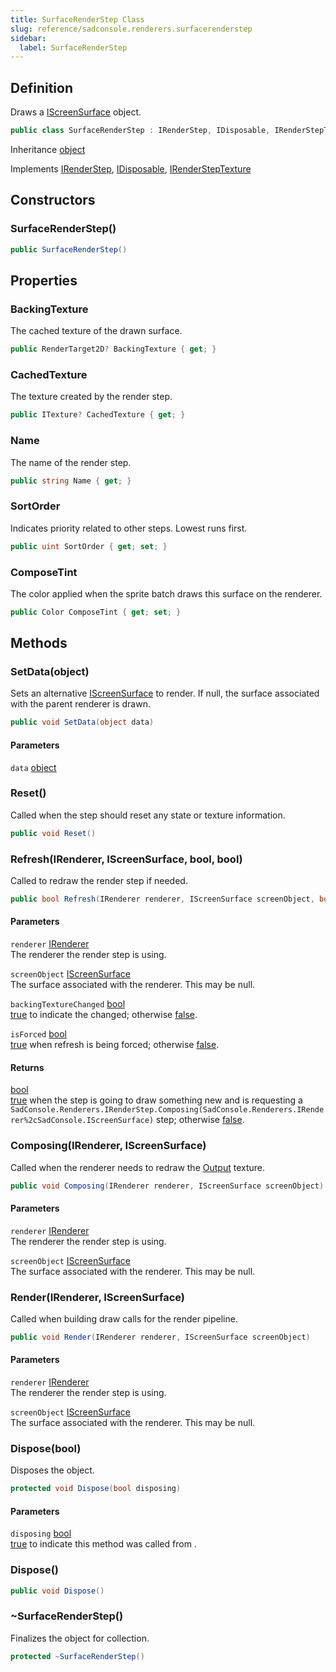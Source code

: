 ```yaml
---
title: SurfaceRenderStep Class
slug: reference/sadconsole.renderers.surfacerenderstep
sidebar:
  label: SurfaceRenderStep
---
```

## Definition

Draws a [IScreenSurface](../sadconsole.iscreensurface/) object.

```csharp title="C#"
public class SurfaceRenderStep : IRenderStep, IDisposable, IRenderStepTexture
```

Inheritance [object](https://learn.microsoft.com/dotnet/api/system.object/)

Implements [IRenderStep](../sadconsole.renderers.irenderstep/), [IDisposable](https://learn.microsoft.com/dotnet/api/system.idisposable/), [IRenderStepTexture](../sadconsole.renderers.irendersteptexture/)

## Constructors

### SurfaceRenderStep()

```csharp title="C#"
public SurfaceRenderStep()
```


## Properties

### BackingTexture

The cached texture of the drawn surface.

```csharp title="C#"
public RenderTarget2D? BackingTexture { get; }
```

### CachedTexture

The texture created by the render step.

```csharp title="C#"
public ITexture? CachedTexture { get; }
```

### Name

The name of the render step.

```csharp title="C#"
public string Name { get; }
```

### SortOrder

Indicates priority related to other steps. Lowest runs first.

```csharp title="C#"
public uint SortOrder { get; set; }
```

### ComposeTint

The color applied when the sprite batch draws this surface on the renderer.

```csharp title="C#"
public Color ComposeTint { get; set; }
```

## Methods

### SetData(object)

Sets an alternative [IScreenSurface](../sadconsole.iscreensurface/) to render. If null, the surface associated with the parent renderer is drawn.

```csharp title="C#"
public void SetData(object data)
```

#### Parameters

`data` [object](https://learn.microsoft.com/dotnet/api/system.object/)  


### Reset()

Called when the step should reset any state or texture information.

```csharp title="C#"
public void Reset()
```


### Refresh(IRenderer, IScreenSurface, bool, bool)

Called to redraw the render step if needed.

```csharp title="C#"
public bool Refresh(IRenderer renderer, IScreenSurface screenObject, bool backingTextureChanged, bool isForced)
```

#### Parameters

`renderer` [IRenderer](../sadconsole.renderers.irenderer/)  
The renderer the render step is using.

`screenObject` [IScreenSurface](../sadconsole.iscreensurface/)  
The surface associated with the renderer. This may be null.

`backingTextureChanged` [bool](https://learn.microsoft.com/dotnet/api/system.boolean/)  
<a href="https://learn.microsoft.com/dotnet/csharp/language-reference/builtin-types/bool">true</a> to indicate the <xref href="SadConsole.Renderers.IRenderer.Output" data-throw-if-not-resolved="false"></xref> changed; otherwise <a href="https://learn.microsoft.com/dotnet/csharp/language-reference/builtin-types/bool">false</a>.

`isForced` [bool](https://learn.microsoft.com/dotnet/api/system.boolean/)  
<a href="https://learn.microsoft.com/dotnet/csharp/language-reference/builtin-types/bool">true</a> when refresh is being forced; otherwise <a href="https://learn.microsoft.com/dotnet/csharp/language-reference/builtin-types/bool">false</a>.

#### Returns

[bool](https://learn.microsoft.com/dotnet/api/system.boolean/)  
<a href="https://learn.microsoft.com/dotnet/csharp/language-reference/builtin-types/bool">true</a> when the step is going to draw something new and is requesting a `SadConsole.Renderers.IRenderStep.Composing(SadConsole.Renderers.IRenderer%2cSadConsole.IScreenSurface)` step; otherwise <a href="https://learn.microsoft.com/dotnet/csharp/language-reference/builtin-types/bool">false</a>.

### Composing(IRenderer, IScreenSurface)

Called when the renderer needs to redraw the [Output](../sadconsole.renderers.irenderer/#output/) texture.

```csharp title="C#"
public void Composing(IRenderer renderer, IScreenSurface screenObject)
```

#### Parameters

`renderer` [IRenderer](../sadconsole.renderers.irenderer/)  
The renderer the render step is using.

`screenObject` [IScreenSurface](../sadconsole.iscreensurface/)  
The surface associated with the renderer. This may be null.


### Render(IRenderer, IScreenSurface)

Called when building draw calls for the render pipeline.

```csharp title="C#"
public void Render(IRenderer renderer, IScreenSurface screenObject)
```

#### Parameters

`renderer` [IRenderer](../sadconsole.renderers.irenderer/)  
The renderer the render step is using.

`screenObject` [IScreenSurface](../sadconsole.iscreensurface/)  
The surface associated with the renderer. This may be null.


### Dispose(bool)

Disposes the object.

```csharp title="C#"
protected void Dispose(bool disposing)
```

#### Parameters

`disposing` [bool](https://learn.microsoft.com/dotnet/api/system.boolean/)  
<a href="https://learn.microsoft.com/dotnet/csharp/language-reference/builtin-types/bool">true</a> to indicate this method was called from <xref href="SadConsole.Renderers.SurfaceRenderStep.Dispose" data-throw-if-not-resolved="false"></xref>.


### Dispose()

```csharp title="C#"
public void Dispose()
```


### ~SurfaceRenderStep()

Finalizes the object for collection.

```csharp title="C#"
protected ~SurfaceRenderStep()
```